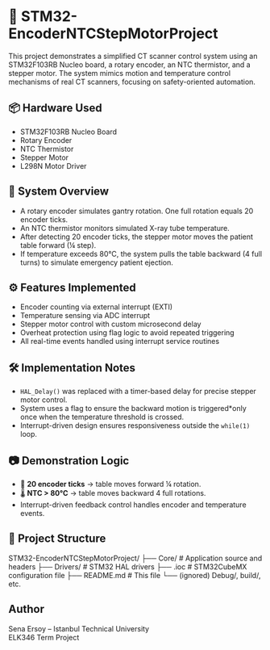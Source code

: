 # 🔬 STM32-EncoderNTCStepMotorProject

This project demonstrates a simplified CT scanner control system using an STM32F103RB Nucleo board, a rotary encoder, an NTC thermistor, and a stepper motor. The system mimics motion and temperature control mechanisms of real CT scanners, focusing on safety-oriented automation.

## 📦 Hardware Used

- STM32F103RB Nucleo Board
- Rotary Encoder
- NTC Thermistor
- Stepper Motor
- L298N Motor Driver

## 🧠 System Overview

- A rotary encoder simulates gantry rotation. One full rotation equals 20 encoder ticks.
- An NTC thermistor monitors simulated X-ray tube temperature.
- After detecting 20 encoder ticks, the stepper motor moves the patient table forward (¼ step).
- If temperature exceeds 80°C, the system pulls the table backward (4 full turns) to simulate emergency patient ejection.

## ⚙️ Features Implemented

- Encoder counting via external interrupt (EXTI)
- Temperature sensing via ADC interrupt
- Stepper motor control with custom microsecond delay
- Overheat protection using flag logic to avoid repeated triggering
- All real-time events handled using interrupt service routines

## 🛠️ Implementation Notes

- `HAL_Delay()` was replaced with a timer-based delay for precise stepper motor control.
- System uses a flag to ensure the backward motion is triggered*only once when the temperature threshold is crossed.
- Interrupt-driven design ensures responsiveness outside the `while(1)` loop.

## 📷 Demonstration Logic

- 🔄 **20 encoder ticks** → table moves forward ¼ rotation.
- 🌡️ **NTC > 80°C** → table moves backward 4 full rotations.
- Interrupt-driven feedback control handles encoder and temperature events.

## 📁 Project Structure
STM32-EncoderNTCStepMotorProject/
├── Core/ # Application source and headers
├── Drivers/ # STM32 HAL drivers
├── .ioc # STM32CubeMX configuration file
├── README.md # This file
└── (ignored) Debug/, build/, etc.

## Author

Sena Ersoy – Istanbul Technical University  
ELK346 Term Project
